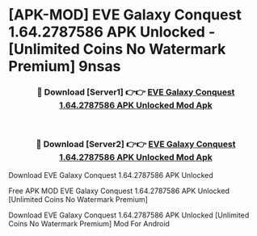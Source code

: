 # [APK-MOD] EVE Galaxy Conquest 1.64.2787586 APK Unlocked - [Unlimited Coins No Watermark Premium] 9nsas



<div align="center">
<h3>🔴 Download [Server1] 👉👉 <a href="https://momento.my/?title=EVE_Galaxy_Conquest_1.64.2787586_APK_Unlocked">EVE Galaxy Conquest 1.64.2787586 APK Unlocked Mod Apk</a></h3><br>

<h3>🔴 Download [Server2] 👉👉 <a href="https://momento.my/?title=EVE_Galaxy_Conquest_1.64.2787586_APK_Unlocked">EVE Galaxy Conquest 1.64.2787586 APK Unlocked Mod Apk</a></h3>
</div>



Download EVE Galaxy Conquest 1.64.2787586 APK Unlocked 

Free APK MOD EVE Galaxy Conquest 1.64.2787586 APK Unlocked [Unlimited Coins No Watermark Premium]

Download EVE Galaxy Conquest 1.64.2787586 APK Unlocked [Unlimited Coins No Watermark Premium] Mod For Android
